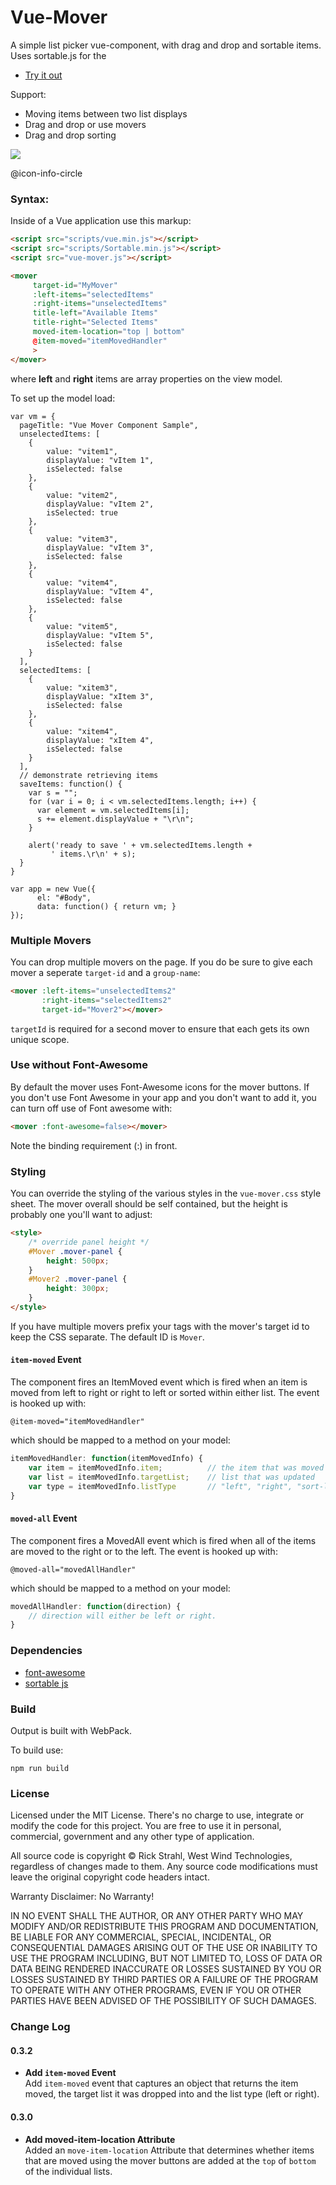 # Vue-Mover

A simple list picker vue-component, with drag and drop and sortable items. Uses sortable.js for the 


* [Try it out](https://rawgit.com/RickStrahl/vue-mover/master/moverComponentSample.html)

Support:

* Moving items between two list displays
* Drag and drop or use movers
* Drag and drop sorting

![](vue-mover.png)

@icon-info-circle


### Syntax:
Inside of a Vue application use this markup:

```html
<script src="scripts/vue.min.js"></script>
<script src="scripts/Sortable.min.js"></script>    
<script src="vue-mover.js"></script>

<mover 
     target-id="MyMover"
     :left-items="selectedItems"
     :right-items="unselectedItems"
     title-left="Available Items"
     title-right="Selected Items"
     moved-item-location="top | bottom"
     @item-moved="itemMovedHandler"
     >
</mover>
```

where **left** and **right** items are array properties on the view model.

To set up the model load:

```
var vm = {
  pageTitle: "Vue Mover Component Sample",
  unselectedItems: [
    {
        value: "vitem1",
        displayValue: "vItem 1",
        isSelected: false
    },
    {
        value: "vitem2",
        displayValue: "vItem 2",
        isSelected: true
    },
    {
        value: "vitem3",
        displayValue: "vItem 3",
        isSelected: false
    },
    {
        value: "vitem4",
        displayValue: "vItem 4",
        isSelected: false
    },
    {
        value: "vitem5",
        displayValue: "vItem 5",
        isSelected: false
    }
  ],
  selectedItems: [
    {
        value: "xitem3",
        displayValue: "xItem 3",
        isSelected: false
    },
    {
        value: "xitem4",
        displayValue: "xItem 4",
        isSelected: false
    }
  ],    
  // demonstrate retrieving items
  saveItems: function() {
    var s = "";
    for (var i = 0; i < vm.selectedItems.length; i++) {
      var element = vm.selectedItems[i];
      s += element.displayValue + "\r\n";
    }

    alert('ready to save ' + vm.selectedItems.length + 
         ' items.\r\n' + s);
  }
} 

var app = new Vue({
      el: "#Body",
      data: function() { return vm; }
});
```

### Multiple Movers
You can drop multiple movers on the page. If you do be sure to give each mover a seperate `target-id` and a `group-name`:

```html
<mover :left-items="unselectedItems2" 
       :right-items="selectedItems2"
       target-id="Mover2"></mover>  
```

`targetId` is required for a second mover to ensure that each gets its own unique scope.

### Use without Font-Awesome
By default the mover uses Font-Awesome icons for the mover buttons. If you don't use Font Awesome in your app and you don't want to add it, you can turn off use of Font awesome with:

```html
<mover :font-awesome=false></mover>
```

Note the binding requirement (:) in front.

### Styling
You can override the styling of the various styles in the `vue-mover.css` style sheet. The mover overall should be self contained, but the height is probably one you'll want to adjust:

```html
<style>
    /* override panel height */
    #Mover .mover-panel {
        height: 500px;
    }
    #Mover2 .mover-panel {
        height: 300px;
    }
</style>
```

If you have multiple movers prefix your tags with the mover's target id to keep the CSS separate. The default ID is `Mover`.

#### `item-moved` Event
The component fires an ItemMoved event which is fired when an item is moved from left to right or right to left or sorted within either list. The event is hooked up with:

```
@item-moved="itemMovedHandler"
```

which should be mapped to a method on your model:

```js
itemMovedHandler: function(itemMovedInfo) {
    var item = itemMovedInfo.item;          // the item that was moved
    var list = itemMovedInfo.targetList;    // list that was updated
    var type = itemMovedInfo.listType       // "left", "right", "sort-left", "sort-right"
}
```
#### `moved-all` Event
The component fires a MovedAll event which is fired when all of the items are moved to the right or to the left. The event is hooked up with:

```
@moved-all="movedAllHandler"
```

which should be mapped to a method on your model:

```js
movedAllHandler: function(direction) {
    // direction will either be left or right.
}
```


### Dependencies

* [font-awesome](http://fontawesome.io)
* [sortable js](http://rubaxa.github.io/Sortable/)

### Build
Output is built with WebPack.

To build use:

```
npm run build
```

### License

Licensed under the MIT License. There's no charge to use, integrate or modify the code for this project. You are free to use it in personal, commercial, government and any other type of application.

All source code is copyright © Rick Strahl, West Wind Technologies, regardless of changes made to them. Any source code modifications must leave the original copyright code headers intact.

Warranty Disclaimer: No Warranty!

IN NO EVENT SHALL THE AUTHOR, OR ANY OTHER PARTY WHO MAY MODIFY AND/OR REDISTRIBUTE THIS PROGRAM AND DOCUMENTATION, BE LIABLE FOR ANY COMMERCIAL, SPECIAL, INCIDENTAL, OR CONSEQUENTIAL DAMAGES ARISING OUT OF THE USE OR INABILITY TO USE THE PROGRAM INCLUDING, BUT NOT LIMITED TO, LOSS OF DATA OR DATA BEING RENDERED INACCURATE OR LOSSES SUSTAINED BY YOU OR LOSSES SUSTAINED BY THIRD PARTIES OR A FAILURE OF THE PROGRAM TO OPERATE WITH ANY OTHER PROGRAMS, EVEN IF YOU OR OTHER PARTIES HAVE BEEN ADVISED OF THE POSSIBILITY OF SUCH DAMAGES.

### Change Log

#### 0.3.2

* **Add `item-moved` Event**  
Add `item-moved` event that captures an object that returns the item moved, the target list it was dropped into and the list type (left or right).

#### 0.3.0

* **Add moved-item-location Attribute**   
Added an `move-item-location` Attribute that determines whether items that are moved using the mover buttons are added at the `top` of `bottom` of the individual lists.
